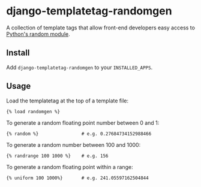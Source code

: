 django-templatetag-randomgen
============================

A collection of template tags that allow front-end developers easy access to [Python's random module](http://docs.python.org/library/random.html).

## Install

Add ``django-templatetag-randomgen`` to your ``INSTALLED_APPS``.

## Usage 

Load the templatetag at the top of a template file:

    {% load randomgen %}
    
To generate a random floating point number between 0 and 1:

    {% random %}                # e.g. 0.27684734152988466

To generate a random number between 100 and 1000:

    {% randrange 100 1000 %}    # e.g. 156
    
To generate a random floating point within a range:

    {% uniform 100 1000%}       # e.g. 241.05597162504844